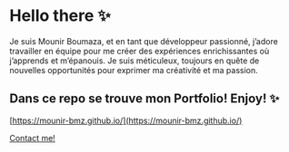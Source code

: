 # Hello there ✨

Je suis Mounir Boumaza, et en tant que développeur passionné, j’adore travailler en équipe pour me créer des expériences enrichissantes où j’apprends et m’épanouis. Je suis méticuleux, toujours en quête de nouvelles opportunités pour exprimer ma créativité et ma passion.

## Dans ce repo se trouve mon Portfolio! Enjoy! ✨

[https://mounir-bmz.github.io/](https://mounir-bmz.github.io/)

[Contact me!](mailto:mounir.boumaza.dev@gmail.com)
